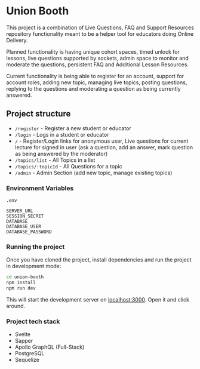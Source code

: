# Union Booth

This project is a combination of Live Questions, FAQ and Support Resources repository functionality meant to be a helper tool for educators doing Online Delivery.

Planned functionality is having unique cohort spaces, timed unlock for lessons, live questions supported by sockets, admin space to monitor and moderate the questions, persistent FAQ and Additional Lesson Resources.

Current functionality is being able to register for an account, support for account roles, adding new topic, managing live topics, posting questions, replying to the questions and moderating a question as being currently answered.

## Project structure

- `/register` - Register a new student or educator
- `/login` - Logs in a student or educator
- `/` - Register/Login links for anonymous user, Live questions for current lecture for signed in user (ask a question, add an answer, mark question as being answered by the moderator)
- `/topics/list` - All Topics in a list
- `/topics/:topicId` - All Questions for a topic
- `/admin` - Admin Section (add new topic, manage existing topics)

### Environment Variables

```
.env

SERVER_URL
SESSION_SECRET
DATABASE
DATABASE_USER
DATABASE_PASSWORD
```

### Running the project

Once you have cloned the project, install dependencies and run the project in development mode:

```bash
cd union-booth
npm install
npm run dev
```

This will start the development server on [localhost:3000](http://localhost:3000). Open it and click around.

### Project tech stack

- Svelte
- Sapper
- Apollo GraphQL (Full-Stack)
- PostgreSQL
- Sequelize